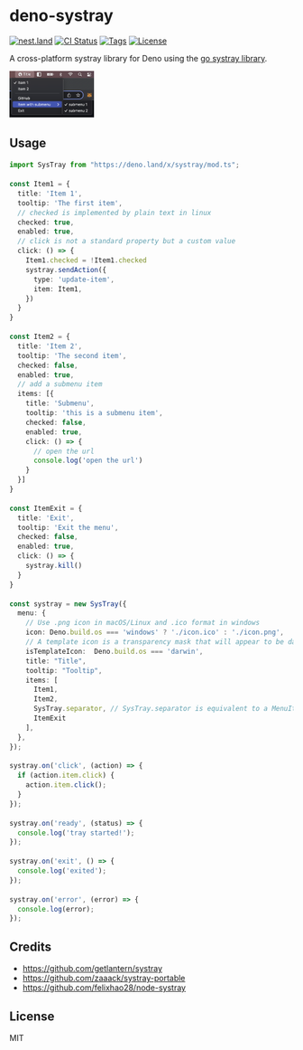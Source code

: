 # deno-systray

[![nest.land](https://nest.land/badge.svg)](https://nest.land/package/systray)
[![CI Status](https://img.shields.io/github/workflow/status/wobsoriano/deno-systray/Publish)](https://github.com/wobsoriano/deno-systray/actions)
[![Tags](https://img.shields.io/github/release/wobsoriano/deno-systray)](https://github.com/wobsoriano/deno-systray/releases)
[![License](https://img.shields.io/github/license/wobsoriano/deno-systray)](https://github.com/wobsoriano/deno-systray/blob/master/LICENSE)

A cross-platform systray library for Deno using the [go systray library](https://github.com/getlantern/systray).

<img src="sample.png" width="150">

## Usage

```ts
import SysTray from "https://deno.land/x/systray/mod.ts";

const Item1 = {
  title: 'Item 1',
  tooltip: 'The first item',
  // checked is implemented by plain text in linux
  checked: true,
  enabled: true,
  // click is not a standard property but a custom value
  click: () => {
    Item1.checked = !Item1.checked
    systray.sendAction({
      type: 'update-item',
      item: Item1,
    })
  }
}

const Item2 = {
  title: 'Item 2',
  tooltip: 'The second item',
  checked: false,
  enabled: true,
  // add a submenu item
  items: [{
    title: 'Submenu',
    tooltip: 'this is a submenu item',
    checked: false,
    enabled: true,
    click: () => {
      // open the url
      console.log('open the url')
    }
  }]
}

const ItemExit = {
  title: 'Exit',
  tooltip: 'Exit the menu',
  checked: false,
  enabled: true,
  click: () => {
    systray.kill()
  }
}

const systray = new SysTray({
  menu: {
    // Use .png icon in macOS/Linux and .ico format in windows
    icon: Deno.build.os === 'windows' ? './icon.ico' : './icon.png',
    // A template icon is a transparency mask that will appear to be dark in light mode and light in dark mode
    isTemplateIcon:  Deno.build.os === 'darwin',
    title: "Title",
    tooltip: "Tooltip",
    items: [
      Item1,
      Item2,
      SysTray.separator, // SysTray.separator is equivalent to a MenuItem with "title" equals "<SEPARATOR>"
      ItemExit
    ],
  },
});

systray.on('click', (action) => {
  if (action.item.click) {
    action.item.click();
  }
});

systray.on('ready', (status) => {
  console.log('tray started!');
});

systray.on('exit', () => {
  console.log('exited');
});

systray.on('error', (error) => {
  console.log(error);
});
```

## Credits

- https://github.com/getlantern/systray
- https://github.com/zaaack/systray-portable
- https://github.com/felixhao28/node-systray

## License

MIT
